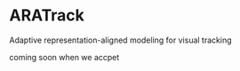# ARATrack
Adaptive representation-aligned modeling for visual tracking

coming soon when we accpet
